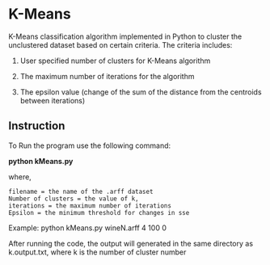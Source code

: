 # K-Means
K-Means classification algorithm implemented in Python to cluster the unclustered dataset based on certain criteria. The criteria includes:

1) User specified number of clusters for K-Means algorithm

2) The maximum number of iterations for the algorithm

3) The epsilon value (change of the sum of the distance from the centroids between iterations)

## Instruction
To Run the program use the following command: 

**python kMeans.py <filename> <Number of Clusters> <Iterations> <Epsilon>**

where,

	filename = the name of the .arff dataset
	Number of clusters = the value of k,
	iterations = the maximum number of iterations
	Epsilon = the minimum threshold for changes in sse

Example: 
	python kMeans.py wineN.arff 4 100 0
	
After running the code, the output will generated in the same directory as k.output.txt, where k is the number of cluster number 

